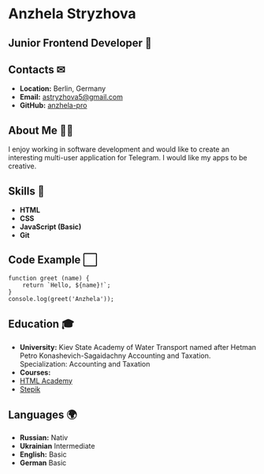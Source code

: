 # Anzhela Stryzhova



## Junior Frontend Developer &#128188;



## Contacts &#9993;
- **Location:** Berlin, Germany
- **Email:**  [astryzhova5@gmail.com](mailto:astryzhova5@gmail.com)
- **GitHub:** [anzhela-pro](https://github.com/anzhela-pro/)



## About Me &#129488;&#8205;&#128187;
I enjoy working in software development and would like to create an interesting multi-user application for Telegram.
I would like my apps to be creative.



## Skills &#128213;
- **HTML**
- **CSS**
- **JavaScript (Basic)**
- **Git**



## Code Example &#11036;
```
function greet (name) {
    return `Hello, ${name}!`;
}
console.log(greet('Anzhela'));
```


## Education &#127891;
- **University:** Kiev State Academy of Water Transport named after Hetman Petro Konashevich-Sagaidachny Accounting and Taxation. Specialization: Accounting and Taxation
- **Courses:**
- [HTML Academy](https://htmlacademy.ru)
- [Stepik](https://stepik.org/)



## Languages &#127757;
- **Russian:** Nativ
- **Ukrainian** Intermediate
- **English:** Basic
- **German** Basic




